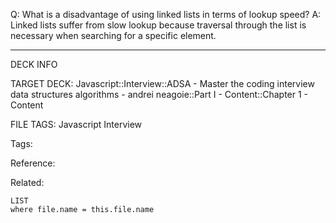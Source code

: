 Q: What is a disadvantage of using linked lists in terms of lookup speed?
A: Linked lists suffer from slow lookup because traversal through the list is necessary when searching for a specific element.
<!--ID: 1690026322543-->

---

DECK INFO

TARGET DECK: Javascript::Interview::ADSA - Master the coding interview data structures algorithms - andrei neagoie::Part I - Content::Chapter 1 - Content

FILE TAGS: Javascript Interview

Tags:

Reference:

Related:

```dataview
LIST
where file.name = this.file.name
```
